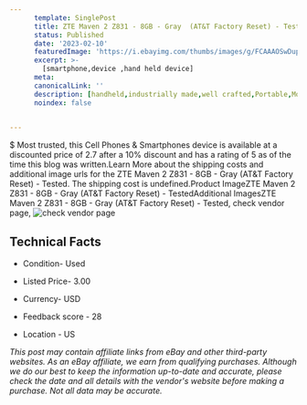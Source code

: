 ```yaml
---
      template: SinglePost
      title: ZTE Maven 2 Z831 - 8GB - Gray  (AT&T Factory Reset) - Tested
      status: Published
      date: '2023-02-10'
      featuredImage: 'https://i.ebayimg.com/thumbs/images/g/FCAAAOSwDupj1IUq/s-l225.jpg'
      excerpt: >-
        [smartphone,device ,hand held device]
      meta:
      canonicalLink: ''
      description: [handheld,industrially made,well crafted,Portable,Mobile,Compact,Convenient,Lightweight,Maneuverable,Man-portable,Miniature,Carriable,Hand-held,Light,Holdable,Transportable,Mobile device,Pocket-sized,On-the-go,Wireless,Cordless,Compact size,Convenient size, smartphone,device ,hand held device]
      noindex: false

        
---
```

$
    Most trusted, this Cell Phones & Smartphones device is available at a discounted price of 2.7 after a 10% discount and has a rating of 5 as of the time this blog was written.Learn More about the shipping costs and additional image urls for the ZTE Maven 2 Z831 - 8GB - Gray  (AT&T Factory Reset) - Tested. The shipping cost is undefined.Product ImageZTE Maven 2 Z831 - 8GB - Gray  (AT&T Factory Reset) - TestedAdditional ImagesZTE Maven 2 Z831 - 8GB - Gray  (AT&T Factory Reset) - Tested, check vendor page, ![check vendor page](https://origin-galleryplus.ebayimg.com/ws/web/334720807466_2_0_1/225x225.jpg,https://origin-galleryplus.ebayimg.com/ws/web/334720807466_3_0_1/225x225.jpg,https://origin-galleryplus.ebayimg.com/ws/web/334720807466_4_0_1/225x225.jpg,https://origin-galleryplus.ebayimg.com/ws/web/334720807466_5_0_1/225x225.jpg)
    
    

 ## Technical Facts 



     
      

 - Condition- Used 


      

 - Listed Price- 3.00 


      

 - Currency- USD 


      

 - Feedback score - 28 


      

 - Location - US 


      
      

 *_This post may contain affiliate links from eBay and other third-party websites. As an eBay affiliate, we earn from qualifying purchases. Although we do our best to keep the information up-to-date and accurate, please check the date and all details with the vendor's website before making a purchase. Not all data may be accurate._*



    
    
    
    
    